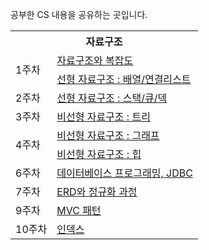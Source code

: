 공부한 CS 내용을 공유하는 곳입니다.

<table>
<tr><th colspan="2">자료구조</th></tr>
<tr><td rowspan="2">1주차</td><td><a href = "https://nebulaisme.tistory.com/46">자료구조와 복잡도</a></td></tr>
  <tr><td><a href = "https://nebulaisme.tistory.com/47">선형 자료구조 : 배열/연결리스트</a></td></tr>
<tr><td>2주차</td><td><a href = "https://nebulaisme.tistory.com/54">선형 자료구조 : 스택/큐/덱</a></td></tr>
<tr><td>3주차</td><td><a href = "https://nebulaisme.tistory.com/64">비선형 자료구조 : 트리</a></td></tr>
<tr><td rowspan="2">4주차</td><td><a href = "https://nebulaisme.tistory.com/72">비선형 자료구조 : 그래프</a></td></tr>
  <tr><td><a href = "https://nebulaisme.tistory.com/73">비선형 자료구조 : 힙</a></td></tr>
<tr><td>6주차</td><td><a href = "https://nebulaisme.tistory.com/87">데이터베이스 프로그래밍, JDBC</a></td></tr>
<tr><td>7주차</td><td><a href = "https://nebulaisme.tistory.com/93">ERD와 정규화 과정</a></td></tr>
<tr><td>9주차</td><td><a href = "https://nebulaisme.tistory.com/97">MVC 패턴</a></td></tr>
<tr><td>10주차</td><td><a href = "https://nebulaisme.tistory.com/105">인덱스</a></td></tr>
  
</table>
